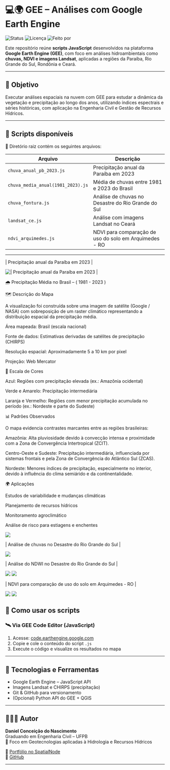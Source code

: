 # 💻🌍 GEE – Análises com Google Earth Engine

![Status](https://img.shields.io/badge/status-em%20desenvolvimento-yellow)
![Licença](https://img.shields.io/badge/licença-MIT-green)
![Feito por](https://img.shields.io/badge/feito%20por-Daniel%20Conceição-blue)

Este repositório reúne **scripts JavaScript** desenvolvidos na plataforma **Google Earth Engine (GEE)**, com foco em análises hidroambientais como **chuvas, NDVI e imagens Landsat**, aplicadas a regiões da Paraíba, Rio Grande do Sul, Rondônia e Ceará.

---

## 🎯 Objetivo

Executar análises espaciais na nuvem com GEE para estudar a dinâmica da vegetação e precipitação ao longo dos anos, utilizando índices espectrais e séries históricas, com aplicação na Engenharia Civil e Gestão de Recursos Hídricos.

---

## 🧾 Scripts disponíveis

📁 Diretório raiz contém os seguintes arquivos:

| Arquivo | Descrição |
|--------|-----------|
| `chuva_anual_pb_2023.js` | Precipitação anual da Paraíba em 2023 |
| `chuva_media_anual(1981_2023).js` | Média de chuvas entre 1981 e 2023 do Brasil |
| `chuva_fontura.js` | Análise de chuvas no Desastre do Rio Grande do Sul|
| `landsat_ce.js` | Análise com imagens Landsat no Ceará |
| `ndvi_arquimedes.js` | NDVI para comparação de uso do solo em Arquimedes - RO |

---

| Precipitação anual da Paraíba em 2023 |

![| Precipitação anual da Paraíba em 2023 |](chuva_anual_pb.png)

🌧️ Precipitação Média no Brasil – ( 1981 - 2023 )

🗺️ Descrição do Mapa

A visualização foi construída sobre uma imagem de satélite (Google / NASA) com sobreposição de um raster climático representando a distribuição espacial da precipitação média.

Área mapeada: Brasil (escala nacional)

Fonte de dados: Estimativas derivadas de satélites de precipitação (CHIRPS)

Resolução espacial: Aproximadamente 5 a 10 km por pixel

Projeção: Web Mercator

🎨 Escala de Cores

Azul: Regiões com precipitação elevada (ex.: Amazônia ocidental)

Verde e Amarelo: Precipitação intermediária

Laranja e Vermelho: Regiões com menor precipitação acumulada no período (ex.: Nordeste e parte do Sudeste)

📊 Padrões Observados

O mapa evidencia contrastes marcantes entre as regiões brasileiras:

Amazônia: Alta pluviosidade devido à convecção intensa e proximidade com a Zona de Convergência Intertropical (ZCIT).

Centro-Oeste e Sudeste: Precipitação intermediária, influenciada por sistemas frontais e pela Zona de Convergência do Atlântico Sul (ZCAS).

Nordeste: Menores índices de precipitação, especialmente no interior, devido à influência do clima semiárido e da continentalidade.

🌍 Aplicações

Estudos de variabilidade e mudanças climáticas

Planejamento de recursos hídricos

Monitoramento agroclimático

Análise de risco para estiagens e enchentes



![](chuva_med_anual_br.png)

|  Análise de chuvas no Desastre do Rio Grande do Sul | 

![](chuva_rs.png)

|  Análise do NDWI no Desastre do Rio Grande do Sul | 

![](ndwi_antes.png)
![](ndwi_depois.png)

| NDVI para comparação de uso do solo em Arquimedes - RO | 

![](NDVI_antigo.png)
![](NDVI_atual.png)


## 🚀 Como usar os scripts

### 🛰️ Via GEE Code Editor (JavaScript)
1. Acesse: [code.earthengine.google.com](https://code.earthengine.google.com)
2. Copie e cole o conteúdo do script `.js`
3. Execute o código e visualize os resultados no mapa

---

## 🔧 Tecnologias e Ferramentas

- Google Earth Engine – JavaScript API
- Imagens Landsat e CHIRPS (precipitação)
- Git & GitHub para versionamento
- (Opcional) Python API do GEE + QGIS

---

## 👨🏾‍💻 Autor

**Daniel Conceição do Nascimento**  
Graduando em Engenharia Civil – UFPB  
💼 Foco em Geotecnologias aplicadas à Hidrologia e Recursos Hídricos

🔗 [Portfólio no SpatialNode](https://www.spatialnode.net/danel_nasc)  
🔗 [GitHub](https://github.com/Daniel-Nascimentoeng)

---

